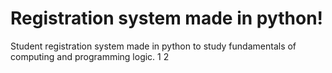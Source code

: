 # Registration system made in python!
Student registration system made in python to study fundamentals of computing and programming logic.
1
2
